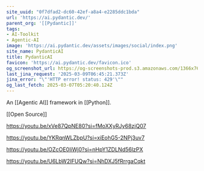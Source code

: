 ```yaml
---
site_uuid: "0f7dfad2-dc60-42ef-a8a4-e2285ddc1bda"
url: 'https://ai.pydantic.dev/'
parent_org: '[[Pydantic]]'
tags:
- AI-Toolkit
- Agentic-AI
image: 'https://ai.pydantic.dev/assets/images/social/index.png'
site_name: PydanticAI
title: PydanticAI
favicon: 'https://ai.pydantic.dev/favicon.ico'
og_screenshot_url: https://og-screenshots-prod.s3.amazonaws.com/1366x768/80/false/473e7956a86382e6796123980a600b6f34412a694c4ed56c558fa1a9359ba1fd.jpeg
last_jina_request: '2025-03-09T06:45:21.373Z'
jina_error: "\"'HTTP error! status: 429'\""
og_last_fetch: 2025-03-07T05:20:40.124Z
---
```

An [[Agentic AI]] framework in [[Python]]. 

[[Open Source]]

https://youtu.be/xVe87QpNE80?si=fMoXXyRJy68zjQ07

https://youtu.be/YKRqnWLZbpU?si=xiEohG5-2NPj3uv7

https://youtu.be/OZcOE0IiWj0?si=nHpY1ZDLNd56lzPX

https://youtu.be/U6LbW2IFUQw?si=NhDXJ5fRrrgaCqkt
